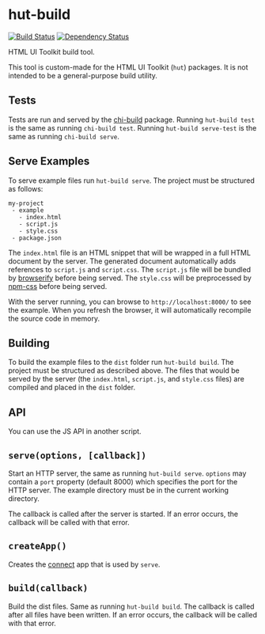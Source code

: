 # hut-build

[![Build Status](https://travis-ci.org/conradz/hut-build.png?branch=master)](https://travis-ci.org/conradz/hut-build)
[![Dependency Status](https://gemnasium.com/conradz/hut-build.png)](https://gemnasium.com/conradz/hut-build)

HTML UI Toolkit build tool.

This tool is custom-made for the HTML UI Toolkit (`hut`) packages. It is not
intended to be a general-purpose build utility.

## Tests

Tests are run and served by the
[chi-build](https://github.com/conradz/chi-build) package. Running
`hut-build test` is the same as running `chi-build test`. Running
`hut-build serve-test` is the same as running `chi-build serve`.

## Serve Examples

To serve example files run `hut-build serve`. The project must be structured as
follows:

```
my-project
 - example
   - index.html
   - script.js
   - style.css
 - package.json
```

The `index.html` file is an HTML snippet that will be wrapped in a full HTML
document by the server. The generated document automatically adds references to
`script.js` and `script.css`. The `script.js` file will be bundled by
[browserify](https://github.com/substack/node-browserify) before being served.
The `style.css` will be preprocessed by
[npm-css](https://github.com/shtylman/npm-css) before being served.

With the server running, you can browse to `http://localhost:8000/` to see the
example. When you refresh the browser, it will automatically recompile the
source code in memory.

## Building

To build the example files to the `dist` folder run `hut-build build`. The
project must be structured as described above. The files that would be served by
the server (the `index.html`, `script.js`, and `style.css` files) are compiled
and placed in the `dist` folder.

## API

You can use the JS API in another script.

## `serve(options, [callback])`

Start an HTTP server, the same as running `hut-build serve`. `options` may
contain a `port` property (default 8000) which specifies the port for the HTTP
server. The example directory must be in the current working directory.

The callback is called after the server is started. If an error occurs, the
callback will be called with that error.

## `createApp()`

Creates the [connect](https://github.com/senchalabs/connect) app that is used by
`serve`.

## `build(callback)`

Build the dist files. Same as running `hut-build build`. The callback is called
after all files have been written. If an error occurs, the callback will be
called with that error.